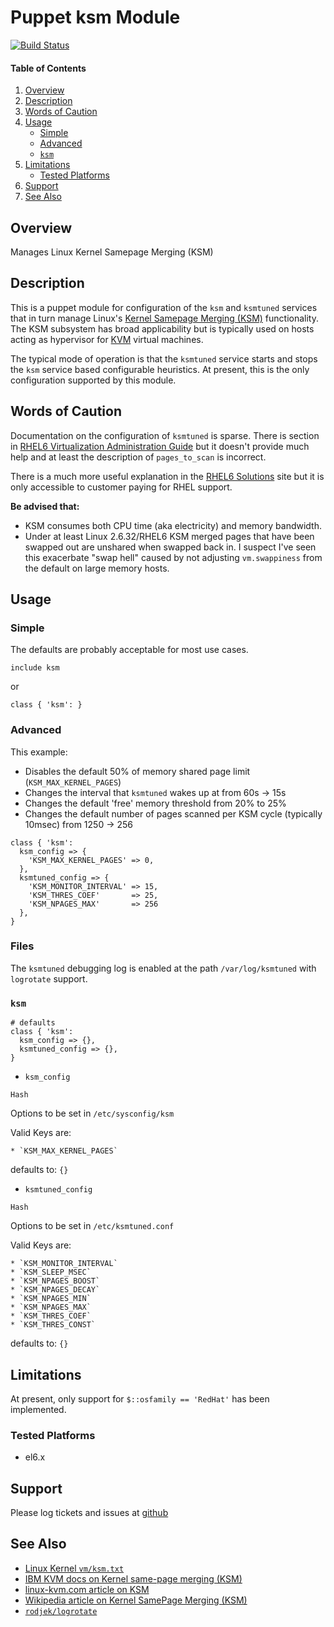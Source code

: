 Puppet ksm Module
=================

[![Build Status](https://travis-ci.org/jhoblitt/puppet-ksm.png)](https://travis-ci.org/jhoblitt/puppet-ksm)

#### Table of Contents

1. [Overview](#overview)
2. [Description](#description)
2. [Words of Caution](#words-of-caution)
3. [Usage](#usage)
    * [Simple](#simple)
    * [Advanced](#advanced)
    * [`ksm`](#ksm)
4. [Limitations](#limitations)
    * [Tested Platforms](#tested-platforms)
5. [Support](#support)
6. [See Also](#see-also)


Overview
--------

Manages Linux Kernel Samepage Merging (KSM)

Description
-----------

This is a puppet module for configuration of the `ksm` and `ksmtuned` services
that in turn manage Linux's [Kernel Samepage Merging
(KSM)](http://www.linux-kvm.org/page/KSM) functionality.  The KSM subsystem has
broad applicability but is typically used on hosts acting as hypervisor for
[KVM](http://www.linux-kvm.org/page/Main_Page) virtual machines.

The typical mode of operation is that the `ksmtuned` service starts and stops
the `ksm` service based configurable heuristics.  At present, this is the only
configuration supported by this module.


Words of Caution
----------------

Documentation on the configuration of `ksmtuned` is sparse.  There is section
in [RHEL6 Virtualization Administration
Guide](https://access.redhat.com/site/documentation/en-US/Red_Hat_Enterprise_Linux/6/html/Virtualization_Administration_Guide/chap-KSM.html)
but it doesn't provide much help and at least the description of
`pages_to_scan` is incorrect.

There is a much more useful explanation in the [RHEL6
Solutions](https://access.redhat.com/site/solutions/329963) site but it is only
accessible to customer paying for RHEL support.

__Be advised that:__

* KSM consumes both CPU time (aka electricity) and memory bandwidth. 
* Under at least Linux 2.6.32/RHEL6 KSM merged pages that have been swapped out
  are unshared when swapped back in.  I suspect I've seen this exacerbate "swap
hell" caused by not adjusting `vm.swappiness` from the default on large memory
hosts.

Usage
-----

### Simple

The defaults are probably acceptable for most use cases.

```puppet
include ksm
```

or

```puppet
class { 'ksm': }
```

### Advanced

This example:

* Disables the default 50% of memory shared page limit (`KSM_MAX_KERNEL_PAGES`)
* Changes the interval that `ksmtuned` wakes up at from 60s -> 15s 
* Changes the default 'free' memory threshold from 20% to 25%
* Changes the default number of pages scanned per KSM cycle (typically 10msec)
  from 1250 -> 256

```puppet
class { 'ksm':
  ksm_config => {
    'KSM_MAX_KERNEL_PAGES' => 0,
  },
  ksmtuned_config => {
    'KSM_MONITOR_INTERVAL' => 15,
    'KSM_THRES_COEF'       => 25,
    'KSM_NPAGES_MAX'       => 256
  },
}
```

### Files

The `ksmtuned` debugging log is enabled at the path `/var/log/ksmtuned` with
`logrotate` support.

### `ksm`

```puppet
# defaults
class { 'ksm':
  ksm_config => {},
  ksmtuned_config => {},
}
```

* `ksm_config`

`Hash`

Options to be set in `/etc/sysconfig/ksm`

Valid Keys are:

    * `KSM_MAX_KERNEL_PAGES`

defaults to: `{}`

* `ksmtuned_config`

`Hash`

Options to be set in `/etc/ksmtuned.conf`

Valid Keys are:

    * `KSM_MONITOR_INTERVAL`
    * `KSM_SLEEP_MSEC`
    * `KSM_NPAGES_BOOST`
    * `KSM_NPAGES_DECAY`
    * `KSM_NPAGES_MIN`
    * `KSM_NPAGES_MAX`
    * `KSM_THRES_COEF`
    * `KSM_THRES_CONST`

defaults to: `{}`


Limitations
-----------

At present, only support for `$::osfamily == 'RedHat'` has been implemented.

### Tested Platforms

* el6.x


Support
-------

Please log tickets and issues at
[github](https://github.com/jhoblitt/puppet-ksm/issues)


See Also
--------

* [Linux Kernel `vm/ksm.txt`](https://www.kernel.org/doc/Documentation/vm/ksm.txt)
* [IBM KVM docs on Kernel same-page merging (KSM)](http://pic.dhe.ibm.com/infocenter/lnxinfo/v3r0m0/index.jsp?topic=%2Fliaat%2Fliaatbpksm.htm)
* [linux-kvm.com article on KSM](http://www.linux-kvm.com/content/using-ksm-kernel-samepage-merging-kvm)
* [Wikipedia article on Kernel SamePage Merging (KSM)](https://en.wikipedia.org/wiki/Kernel_SamePage_Merging_%28KSM%29)
* [`rodjek/logrotate`](https://github.com/rodjek/puppet-logrotate)
